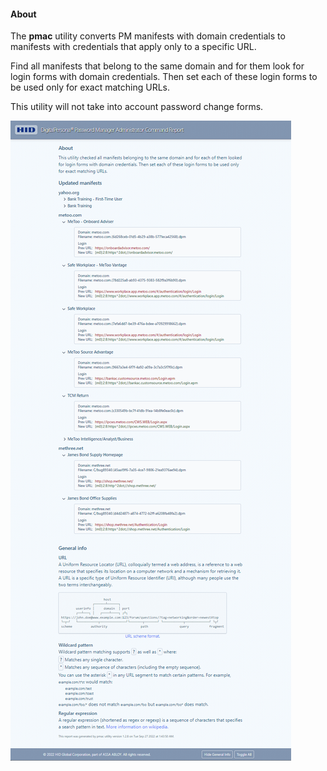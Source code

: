 #### About

The **pmac** utility converts PM manifests with domain credentials to manifests with credentials that apply only to a specific URL.

Find all manifests that belong to the same domain and for them look for login forms with domain credentials. 
Then set each of these login forms to be used only for exact matching URLs. 

This utility will not take into account password change forms.

![](./packages/template/assets/previews/2022-09-28_14-55-03.png)

<!-- You can click the list item to check the details. -->



<!--
Password manager domain credential switch utility.

This utility program checked all manifests that belong to the same domain and for them looked for login forms with domain credentials.
This utility program checked all manifests belonging to the same domain and for them looked for login forms for them with domain credentials.
This utility checked all manifests belonging to the same domain and for them looked for login forms for them with domain credentials.
This utility checked all manifests belonging to the same domain and for each of them looked for login forms with domain credentials.
This utility program checked all manifests belonging to the same domain and looked for login forms for them with domain credentials.

This utility checked all manifests belonging to the same domain and for each of them looked for login forms with domain credentials.

This utility program will find all manifests that belong to the same domain and for them look for login forms with domain credentials.

You can undo taken action by copiyng files from backup folder to the original place

This utility was started as: "...".

The list of updated files is splitted inot groups by domain.

add button:  more ...
-->